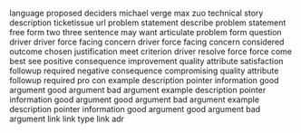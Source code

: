 language proposed deciders michael verge max zuo technical story description ticketissue url problem statement describe problem statement free form two three sentence may want articulate problem form question driver driver force facing concern driver force facing concern considered outcome chosen justification meet criterion driver resolve force force come best see positive consequence improvement quality attribute satisfaction followup required negative consequence compromising quality attribute followup required pro con example description pointer information good argument good argument bad argument example description pointer information good argument good argument bad argument example description pointer information good argument good argument bad argument link link type link adr